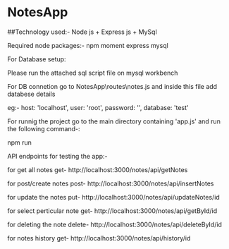 # NotesApp


##Technology used:-
Node js + Express js + MySql


Required node packages:-
npm
moment
express
mysql

For Database setup:

Please run the attached sql script file on mysql workbench

For DB connetion go to   NotesApp\routes\notes.js and inside this file add databese details

eg:-
host: 'localhost',
user: 'root',
password: '',
database: 'test'


For runnig the project go to the main directory containing 'app.js' and run the following command-:

npm run


API endpoints for testing the app:-

for get all notes
get- http://localhost:3000/notes/api/getNotes

for post/create notes
post- http://localhost:3000/notes/api/insertNotes

for update the notes
put- http://localhost:3000/notes/api/updateNotes/id

for select perticular note
get- http://localhost:3000/notes/api/getById/id

for deleting the note
delete- http://localhost:3000/notes/api/deleteById/id

for notes history
get- http://localhost:3000/notes/api/history/id




